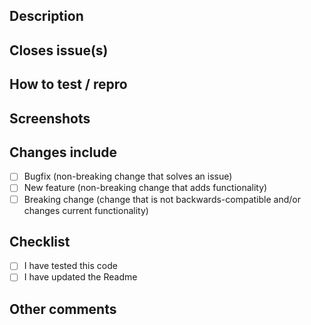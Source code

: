 ## Description

## Closes issue(s)

## How to test / repro

## Screenshots

## Changes include

- [ ] Bugfix (non-breaking change that solves an issue)
- [ ] New feature (non-breaking change that adds functionality)
- [ ] Breaking change (change that is not backwards-compatible and/or changes current functionality)

## Checklist

- [ ] I have tested this code
- [ ] I have updated the Readme

## Other comments
